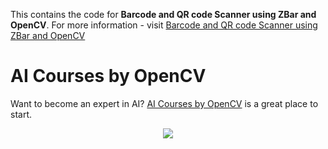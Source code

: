 This contains the code for **Barcode and QR code Scanner using ZBar and OpenCV**. For more information - visit [Barcode and QR code Scanner using ZBar and OpenCV](https://www.learnopencv.com/barcode-and-qr-code-scanner-using-zbar-and-opencv/)



# AI Courses by OpenCV

Want to become an expert in AI? [AI Courses by OpenCV](https://opencv.org/courses/) is a great place to start. 

<a href="https://opencv.org/courses/">
<p align="center"> 
<img src="https://www.learnopencv.com/wp-content/uploads/2020/04/AI-Courses-By-OpenCV-Github.png">
</p>
</a>
